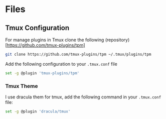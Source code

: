 # Files

## Tmux Configuration

For manage plugins in Tmux clone the following (repository)[https://github.com/tmux-plugins/tpm]

```bash
git clone https://github.com/tmux-plugins/tpm ~/.tmux/plugins/tpm
```

Add the following configuration to your `.tmux.conf` file

```zsh
set -g @plugin 'tmux-plugins/tpm'
```

### Tmux Theme

I use dracula them for tmux, add the following command in your `.tmux.conf` file:

```bash
set -g @plugin 'dracula/tmux'
```
